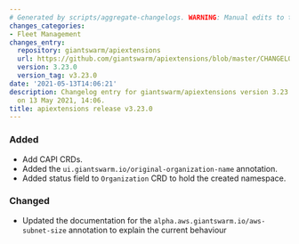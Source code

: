 ```yaml
---
# Generated by scripts/aggregate-changelogs. WARNING: Manual edits to this files will be overwritten.
changes_categories:
- Fleet Management
changes_entry:
  repository: giantswarm/apiextensions
  url: https://github.com/giantswarm/apiextensions/blob/master/CHANGELOG.md#3230---2021-05-13
  version: 3.23.0
  version_tag: v3.23.0
date: '2021-05-13T14:06:21'
description: Changelog entry for giantswarm/apiextensions version 3.23.0, published
  on 13 May 2021, 14:06.
title: apiextensions release v3.23.0
---
```


### Added
- Add CAPI CRDs.
- Added the `ui.giantswarm.io/original-organization-name` annotation.
- Added status field to `Organization` CRD to hold the created namespace.
### Changed
- Updated the documentation for the `alpha.aws.giantswarm.io/aws-subnet-size` annotation to explain the current behaviour
